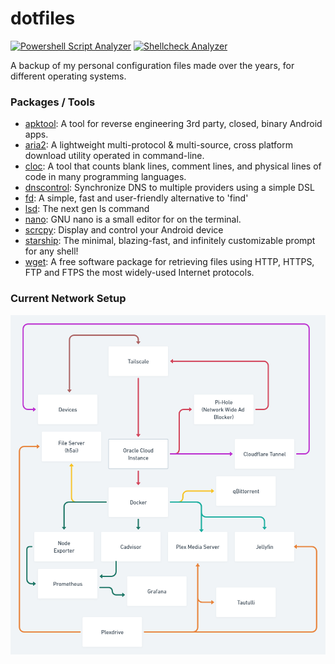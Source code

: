 # dotfiles

[![Powershell Script Analyzer](https://github.com/Yash-Garg/dotfiles/actions/workflows/analyzer.yaml/badge.svg)](https://github.com/Yash-Garg/dotfiles/actions/workflows/analyzer.yaml) [![Shellcheck Analyzer](https://github.com/Yash-Garg/dotfiles/actions/workflows/shellcheck.yaml/badge.svg)](https://github.com/Yash-Garg/dotfiles/actions/workflows/shellcheck.yaml)

A backup of my personal configuration files made over the years, for different operating systems.

### Packages / Tools

-   [apktool](https://ibotpeaches.github.io/Apktool/): A tool for reverse engineering 3rd party, closed, binary Android apps.
-   [aria2](https://github.com/aria2/aria2): A lightweight multi-protocol & multi-source, cross platform download utility operated in command-line.
-   [cloc](https://github.com/AlDanial/cloc): A tool that counts blank lines, comment lines, and physical lines of code in many programming languages.
-   [dnscontrol](https://github.com/StackExchange/dnscontrol): Synchronize DNS to multiple providers using a simple DSL
-   [fd](https://github.com/sharkdp/fd): A simple, fast and user-friendly alternative to 'find'
-   [lsd](https://github.com/Peltoche/lsd): The next gen ls command
-   [nano](https://www.nano-editor.org/): GNU nano is a small editor for on the terminal.
-   [scrcpy](https://github.com/Genymobile/scrcpy): Display and control your Android device
-   [starship](https://starship.rs/): The minimal, blazing-fast, and infinitely customizable prompt for any shell!
-   [wget](https://www.gnu.org/software/wget/): A free software package for retrieving files using HTTP, HTTPS, FTP and FTPS the most widely-used Internet protocols.

### Current Network Setup

![Network Setup](network-setup.png)

